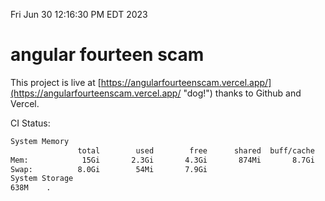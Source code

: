 Fri Jun 30 12:16:30 PM EDT 2023

# angular fourteen scam


This project is live at [https://angularfourteenscam.vercel.app/](https://angularfourteenscam.vercel.app/ "dog!") thanks to Github and Vercel.

CI Status: 

```bash
System Memory
               total        used        free      shared  buff/cache   available
Mem:            15Gi       2.3Gi       4.3Gi       874Mi       8.7Gi        11Gi
Swap:          8.0Gi        54Mi       7.9Gi
System Storage
638M	.
```
